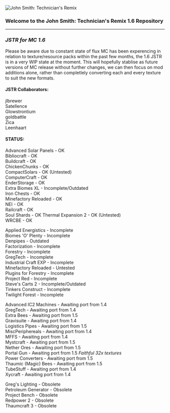 ![John Smith: Technician's Remix](http://i.imgur.com/Fyl6xYX.png)  

### Welcome to the John Smith: Technician's Remix 1.6 Repository ###
------------------------------------------------------------------

### ***JSTR for MC 1.6*** ###

Please be aware due to constant state of flux MC has been experencing in relation to texture/resource packs within the past few months, the 1.6 JSTR is in a very WIP state at the moment.  This will hopefully stablise as future versions of MC release without further changes, we can then focus on mod additions alone, rather than completlely converting each and every texture to suit the new formats.


#### JSTR Collaborators: ####

jlbrewer  
Satellence  
Glowstrontium  
goldbattle  
Zica  
Leenhaart  



#### **STATUS:** ####

Advanced Solar Panels - OK  
Bibliocraft - OK  
Buildcraft - OK  
ChickenChunks - OK  
CompactSolars - OK (Untested)  
ComputerCraft - OK  
EnderStorage - OK  
Extra Biomes XL - Incomplete/Outdated  
Iron Chests - OK  
Minefactory Reloaded - OK  
NEI - OK  
Railcraft - OK  
Soul Shards - OK
Thermal Expansion 2 - OK (Untested)  
WRCBE - OK  

Applied Energistics - Incomplete  
Biomes 'O' Plenty - Incomplete  
Denpipes - Outdated  
Factorization - Incomplete  
Forestry - Incomplete  
GregTech - Incomplete  
Industrial Craft EXP - Incomplete  
Minefactory Reloaded - Untested  
Plugins for Forestry - Incomplete  
Project Red - Incomplete  
Steve's Carts 2 - Incomplete/Outdated  
Tinkers Construct - Incomplete  
Twilight Forest - Incomplete

Advanced IC2 Machines - Awaiting port from 1.4  
GregTech - Awaiting port from 1.4  
Extra Bees - Awaiting port from 1.5  
Gravisuite - Awaiting port from 1.4  
Logistics Pipes - Awaiting port from 1.5  
MiscPeriphereals - Awaiting port from 1.4  
MFFS - Awaiting port from 1.4  
Mystcraft - Awaiting port from 1.5  
Nether Ores - Awaiting port from 1.5  
Portal Gun - Awaiting port from 1.5 *Faithful 32x textures*  
Power Converters - Awaiting port from 1.5  
Thaumic (Magic) Bees - Awaiting port from 1.5  
TubeStuff - Awaiting port from 1.4  
Xycraft - Awaiting port from 1.4  

Greg's Lighting - Obsolete   
Petroleum Generator - Obsolete  
Project Bench - Obsolete  
Redpower 2 - Obsolete  
Thaumcraft 3 - Obsolete  